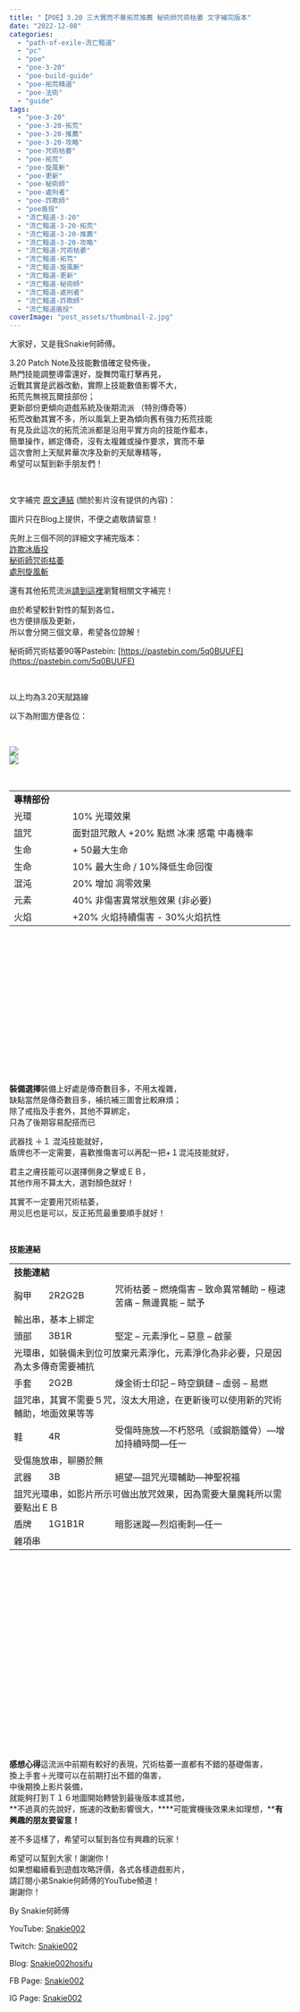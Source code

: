 ```yaml
---
title: "【POE】3.20 三大實而不華拓荒推薦 秘術師咒術枯萎 文字補完版本"
date: "2022-12-08"
categories: 
  - "path-of-exile-流亡黯道"
  - "pc"
  - "poe"
  - "poe-3-20"
  - "poe-build-guide"
  - "poe-拓荒精選"
  - "poe-法術"
  - "guide"
tags: 
  - "poe-3-20"
  - "poe-3-20-拓荒"
  - "poe-3-20-推薦"
  - "poe-3-20-攻略"
  - "poe-咒術枯萎"
  - "poe-拓荒"
  - "poe-旋風斬"
  - "poe-更新"
  - "poe-秘術師"
  - "poe-處刑者"
  - "poe-詐欺師"
  - "poe盾投"
  - "流亡黯道-3-20"
  - "流亡黯道-3-20-拓荒"
  - "流亡黯道-3-20-推薦"
  - "流亡黯道-3-20-攻略"
  - "流亡黯道-咒術枯萎"
  - "流亡黯道-拓荒"
  - "流亡黯道-旋風斬"
  - "流亡黯道-更新"
  - "流亡黯道-秘術師"
  - "流亡黯道-處刑者"
  - "流亡黯道-詐欺師"
  - "流亡黯道盾投"
coverImage: "post_assets/thumbnail-2.jpg"
---
```


大家好，又是我Snakie何師傅。  

  
3.20 Patch Note及技能數值確定發佈後，  
熱門技能調整導雷還好，旋舞閃電打擊再見，  
近戰其實是武器改動，實際上技能數值影響不大，  
拓荒先無視瓦爾技部份；  
更新部份更傾向遊戲系統及後期流派 （特別傳奇等）  
拓荒改動其實不多，所以風氣上更為傾向舊有強力拓荒技能  
有見及此這次的拓荒流派都是沿用平實方向的技能作藍本，  
簡單操作，綁定傳奇，沒有太複雜或操作要求，實而不華  
這次會附上天賦昇華次序及新的天賦專精等，  
希望可以幫到新手朋友們！  

  
   

  
文字補完 [原文連結](https://snakie002hosifu.blog/3-20pre/) (關於影片沒有提供的內容)：  

  
圖片只在Blog上提供，不便之處敬請留意！  

  
先附上三個不同的詳細文字補完版本：  
[詐欺冰盾投](https://snakie002hosifu.blog/3-20pre1/)  
[秘術師咒術枯萎](https://snakie002hosifu.blog/3-20pre2/)  
[處刑旋風斬](https://snakie002hosifu.blog/3-20pre3/)  

  
還有其他拓荒流派[請到這裡](https://snakie002hosifu.blog/category/poe-%e6%8b%93%e8%8d%92%e7%b2%be%e9%81%b8/)瀏覽相關文字補完！  

  
由於希望較針對性的幫到各位，  
也方便排版及更新，  
所以會分開三個文章，希望各位諒解！  

  
秘術師咒術枯萎90等Pastebin: [https://pastebin.com/5q0BUUFE](https://pastebin.com/5q0BUUFE)  

  
   

  
以上均為3.20天賦路線  

  
以下為附圖方便各位：  

  
   

  
![](post_assets/1-2-1024x563.png)  
![](post_assets/2-1.png)  

  
   
  
  
  
  
  
  
  
  
  
  
  
  
  
  
  
  
  
  
  
  
  
  
  
  
  
  
  
  
  
  
  
  
  
  

<table style="height: 475px;" width="770"><tbody><tr><td colspan="2" width="517"><strong>專精部份</strong></td></tr><tr><td width="97">光環</td><td width="420">10% 光環效果</td></tr><tr><td width="97">詛咒</td><td width="420">面對詛咒敵人 +20% 點燃 冰凍 感電 中毒機率</td></tr><tr><td width="97">生命</td><td width="420">+ 50最大生命</td></tr><tr><td width="97">生命</td><td width="420">10% 最大生命 / 10%降低生命回復</td></tr><tr><td width="97">混沌</td><td width="420">20% 增加 凋零效果</td></tr><tr><td width="97">元素</td><td width="420">40% 非傷害異常狀態效果 (非必要)</td></tr><tr><td width="97">火焰</td><td width="420">+20% 火焰持續傷害 - 30%火焰抗性</td></tr></tbody></table>

  
   

  
**裝備選擇**裝備上好處是傳奇數目多，不用太複雜，  
缺點當然是傳奇數目多，補抗補三圍會比較麻煩；  
除了戒指及手套外，其他不算綁定，  
只為了後期容易配搭而已  

  
武器找 ＋１ 混沌技能就好，  
盾牌也不一定需要，喜歡推傷害可以再配一把+１混沌技能就好，  

  
君主之膚技能可以選擇側身之擊或ＥＢ，  
其他作用不算太大，選對顏色就好！  

  
其實不一定要用咒術枯萎，  
用災厄也是可以，反正拓荒最重要順手就好！  

  
   

  
**技能連結**  
  
  
  
  
  
  
  
  
  
  
  
  
  
  
  
  
  
  
  
  
  
  
  
  
  
  
  
  
  
  
  
  
  
  
  
  
  
  
  
  
  
  
  
  
  
  
  
  
  
  
  
  
  
  

<table style="height: 868px;" width="791"><tbody><tr><td colspan="3" width="604"><strong>技能連結</strong></td></tr><tr><td width="59">胸甲</td><td width="120">2R2G2B</td><td width="425">咒術枯萎 – 燃燒傷害 – 致命異常輔助 – 極速苦痛 – 無邊異能 – 賦予</td></tr><tr><td colspan="3" width="604">輸出串，基本上綁定</td></tr><tr><td width="59">頭部</td><td width="120">3B1R</td><td width="425">堅定 – 元素淨化 – 惡意 – 啟蒙</td></tr><tr><td colspan="3" width="604">光環串，如裝備未到位可放棄元素淨化，元素淨化為非必要，只是因為太多傳奇需要補抗</td></tr><tr><td width="59">手套</td><td width="120">2G2B</td><td width="425">煉金術士印記 – 時空鎖鏈 – 虛弱 – 易燃</td></tr><tr><td colspan="3" width="604">詛咒串，其實不需要５咒，沒太大用途，在更新後可以使用新的咒術輔助，地面效果等等</td></tr><tr><td width="59">鞋</td><td width="120">4R</td><td width="425">受傷時施放—不朽怒吼（或鋼筋鐵骨）—增加持續時間—任一</td></tr><tr><td colspan="3" width="604">受傷施放串，聊勝於無</td></tr><tr><td width="59">武器</td><td width="120">3B</td><td width="425">絕望—詛咒光環輔助—神聖祝福</td></tr><tr><td colspan="3" width="604">詛咒光環串，如影片所示可做出放咒效果，因為需要大量魔耗所以需要點出ＥＢ</td></tr><tr><td width="59">盾牌</td><td width="120">1G1B1R</td><td width="425">暗影迷蹤—烈焰衝刺—任一</td></tr><tr><td colspan="3" width="604">雜項串</td></tr></tbody></table>

  
**感想心得**這流派中前期有較好的表現，咒術枯萎一直都有不錯的基礎傷害，  
換上手套＋光環可以在前期打出不錯的傷害，  
中後期換上影片裝備，  
就能夠打到Ｔ１６地圖開始轉營到最後版本或其他，  
**不過真的先說好，施速的改動影響很大，****可能實機後效果未如理想，****有興趣的朋友要留意！**  

  
差不多這樣了，希望可以幫到各位有興趣的玩家！  

  
希望可以幫到大家！謝謝你！  
如果想繼續看到遊戲攻略評價，各式各樣遊戲影片，  
請訂閱小弟Snakie何師傅的YouTube頻道！  
謝謝你！  

  
By Snakie何師傅  

  
YouTube: [Snakie002](https://www.youtube.com/channel/UCDOMLG_RBSoqVHK3sIYJeLA)  

  
Twitch: [Snakie002](https://www.twitch.tv/snakie002/)  

  
Blog: [Snakie002hosifu](https://snakie002hosifu.blog/)  

  
FB Page: [Snakie002](https://www.facebook.com/Snakie002/)  

  
IG Page: [Snakie002](https://www.instagram.com/snakie002/)
